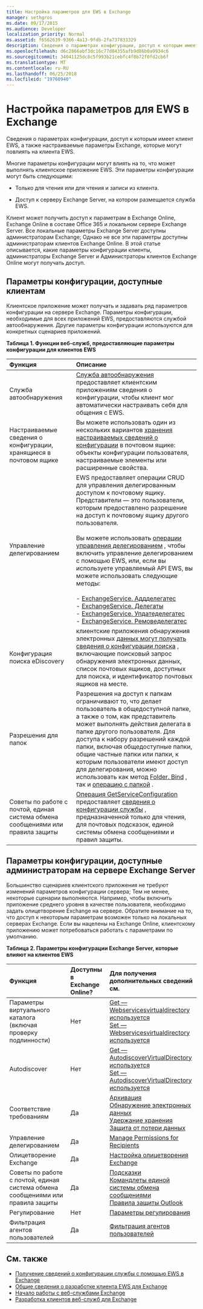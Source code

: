 ```yaml
---
title: Настройка параметров для EWS в Exchange
manager: sethgros
ms.date: 09/17/2015
ms.audience: Developer
localization_priority: Normal
ms.assetid: f6562639-9366-4a13-9fdb-2fa737833329
description: Сведения о параметрах конфигурации, доступ к которым имеет клиент EWS, а также настраиваемые параметры Exchange, которые могут повлиять на клиента EWS.
ms.openlocfilehash: d6c2866abf3dc16c77d84355afb9d86b0a9934c6
ms.sourcegitcommit: 34041125dc8c5f993b21cebfc4f8b72f0fd2cb6f
ms.translationtype: MT
ms.contentlocale: ru-RU
ms.lasthandoff: 06/25/2018
ms.locfileid: "19760940"
---
```

# <a name="configuration-options-for-ews-in-exchange"></a>Настройка параметров для EWS в Exchange

Сведения о параметрах конфигурации, доступ к которым имеет клиент EWS, а также настраиваемые параметры Exchange, которые могут повлиять на клиента EWS. 
  
Многие параметры конфигурации могут влиять на то, что может выполнять клиентское приложение EWS. Эти параметры конфигурации могут быть следующими: 
  
- Только для чтения или для чтения и записи из клиента.
    
- Доступ к серверу Exchange Server, на котором размещается служба EWS.
    
Клиент может получить доступ к параметрам в Exchange Online, Exchange Online в составе Office 365 и локальном сервере Exchange Server. Все локальные параметры Exchange Server доступны администраторам Exchange; Однако не все эти параметры доступны администраторам клиентов Exchange Online. В этой статье описывается, какие параметры конфигурации клиенты, администраторы Exchange Server и Администраторы клиентов Exchange Online могут получать доступ.
  
## <a name="configuration-settings-that-clients-can-access"></a>Параметры конфигурации, доступные клиентам

Клиентское приложение может получать и задавать ряд параметров конфигурации на сервере Exchange. Параметры конфигурации, необходимые для всех приложений EWS, предоставляются службой автообнаружения. Другие параметры конфигурации используются для конкретных сценариев приложений. 
  
**Таблица 1. Функции веб-служб, предоставляющие параметры конфигурации для клиентов EWS**

|**Функция**|**Описание**|
|:-----|:-----|
|Служба автообнаружения  <br/> |[Служба автообнаружения](autodiscover-for-exchange.md) предоставляет клиентским приложениям сведения о конфигурации, чтобы клиент мог автоматически настраивать себя для общения с EWS.  <br/> |
|Настраиваемые сведения о конфигурации, хранящиеся в почтовом ящике  <br/> |Вы можете использовать один из нескольких вариантов [хранения настраиваемых сведений о конфигурации](persistent-application-settings-in-ews-in-exchange.md) в почтовом ящике: объекты конфигурации пользователя, настраиваемые элементы или расширенные свойства.  <br/> |
|Управление делегированием  <br/> | EWS предоставляет операции CRUD для управления делегированным доступом к почтовому ящику. Представители — это пользователи, которым предоставлено разрешение на доступ к почтовому ящику другого пользователя.<br/><br/>  Вы можете использовать [операции управления делегированием](http://msdn.microsoft.com/en-us/library/bb409286%28v=exchg.150%29.aspx#bk_delegate_management) , чтобы включить управление делегированием с помощью EWS, или, если вы используете управляемый API EWS, вы можете использовать следующие методы:<br/><br/>- [ExchangeService. Аддделегатес](http://msdn.microsoft.com/en-us/library/microsoft.exchange.webservices.data.exchangeservice.adddelegates%28v=exchg.80%29.aspx) <br/>- [ExchangeService. Делегаты](http://msdn.microsoft.com/en-us/library/microsoft.exchange.webservices.data.exchangeservice.getdelegates%28v=exchg.80%29.aspx) <br/>- [ExchangeService. Упдатеделегатес](http://msdn.microsoft.com/en-us/library/microsoft.exchange.webservices.data.exchangeservice.updatedelegates%28v=exchg.80%29.aspx) <br/>- [ExchangeService. Ремоведелегатес](http://msdn.microsoft.com/en-us/library/microsoft.exchange.webservices.data.exchangeservice.removedelegates%28v=exchg.80%29.aspx) <br/> |
|Конфигурация поиска eDiscovery  <br/> |клиентские приложения обнаружения электронных [данных могут получать сведения о конфигурации поиска](http://msdn.microsoft.com/library/8a54a6dc-110c-4972-a8bc-5ddb43c4b857%28Office.15%29.aspx) , включающие поисковый запрос обнаружения электронных данных, список почтовых ящиков, доступных для поиска, и идентификатор почтовых ящиков на месте.  <br/> |
|Разрешения для папок  <br/> |Разрешения на доступ к папкам ограничивают то, что делает пользователь в общедоступной папке, а также о том, как представитель может выполнять действия делегата в папке другого пользователя. Для доступа к набору разрешений каждой папки, включая общедоступные папки, общие частные папки или папки, к которым пользователи имеют доступ для делегирования, можно использовать как метод [Folder. Bind](http://msdn.microsoft.com/en-us/library/microsoft.exchange.webservices.data.folder.bind%28v=exchg.80%29.aspx) , так и [операцию с папкой](http://msdn.microsoft.com/library/355bcf93-dc71-4493-b177-622afac5fdb9%28Office.15%29.aspx) .  <br/> |
|Советы по работе с почтой, единая система обмена сообщениями или правила защиты  <br/> |[Операция GetServiceConfiguration](http://msdn.microsoft.com/library/070cbfe5-325a-4955-8e4a-8230ea0459a7%28Office.15%29.aspx) предоставляет [сведения о конфигурации службы](how-to-get-service-configuration-information-by-using-ews-in-exchange.md) , предназначенной только для чтения, для почтовых подсказок, единой системы обмена сообщениями и правил защиты.  <br/> |
   
## <a name="configuration-settings-that-administrators-can-access-on-the-exchange-server"></a>Параметры конфигурации, доступные администраторам на сервере Exchange Server

Большинство сценариев клиентского приложения не требуют изменений параметров конфигурации сервера; Тем не менее, некоторые сценарии выполняются. Например, чтобы включить приложение среднего уровня в качестве пользователя, необходимо задать олицетворение Exchange на сервере. Обратите внимание на то, что доступ к некоторым параметрам возможен только на локальных серверах Exchange. Если вы нацелены на Exchange Online, клиентскому приложению может потребоваться работать с параметрами по умолчанию.
  
**Таблица 2. Параметры конфигурации Exchange Server, которые влияют на клиентов EWS**

|**Функция**|**Доступны в Exchange Online?**|**Для получения дополнительных сведений см.**|
|:-----|:-----|:-----|
|Параметры виртуального каталога (включая проверку подлинности)  <br/> |Нет  <br/> |[Get — Webservicesvirtualdirectory используется](http://technet.microsoft.com/en-us/library/aa998810%28v=exchg.150%29.aspx) <br/> [Set — Webservicesvirtualdirectory используется](http://technet.microsoft.com/en-us/library/aa997233%28v=exchg.150%29.aspx) <br/> |
|Autodiscover  <br/> |Нет  <br/> |[Get — AutodiscoverVirtualDirectory используется](http://technet.microsoft.com/en-us/library/aa996819%28v=exchg.150%29.aspx) <br/> [Set — AutodiscoverVirtualDirectory используется](http://technet.microsoft.com/en-us/library/aa998601%28v=exchg.150%29.aspx) <br/> |
|Соответствие требованиям  <br/> |Да  <br/> |[Архивация](http://technet.microsoft.com/en-us/library/dd979800%28v=exchg.150%29.aspx) <br/> [Обнаружение электронных данных](http://technet.microsoft.com/en-us/library/dd298021%28v=exchg.150%29.aspx) <br/> [Удержание хранения](http://technet.microsoft.com/en-us/library/dd335168%28v=exchg.150%29.aspx) <br/> [Защита от потери данных](http://technet.microsoft.com/en-us/library/jj150527%28v=exchg.150%29.aspx) <br/> |
|Управление делегированием  <br/> |Да  <br/> |[Manage Permissions for Recipients](http://technet.microsoft.com/en-us/library/jj919240%28v=exchg.150%29.aspx) <br/> |
|Олицетворение Exchange  <br/> |Да  <br/> |[Настройка олицетворения Exchange](http://msdn.microsoft.com/en-us/library/bb204095%28EXCHG.140%29.aspx) <br/> |
|Советы по работе с почтой, единая система обмена сообщениями или правила защиты  <br/> |Да  <br/> |[Подсказки](http://technet.microsoft.com/en-us/library/jj649091%28v=exchg.150%29.aspx) <br/> [Командлеты единой системы обмена сообщениями](http://technet.microsoft.com/en-us/library/aa997665%28v=exchg.150%29.aspx) <br/> [Правила защиты Outlook](http://technet.microsoft.com/en-us/library/dd638178%28v=exchg.150%29.aspx) <br/> |
|Регулирование  <br/> |Нет  <br/> |[Параметры регулирования](ews-throttling-in-exchange.md) <br/> |
|Фильтрация агентов пользователей  <br/> |Да  <br/> |[Фильтрация агентов пользователей](how-to-control-access-to-ews-in-exchange.md) <br/> |
   
## <a name="see-also"></a>См. также

- [Получение сведений о конфигурации службы с помощью EWS в Exchange](how-to-get-service-configuration-information-by-using-ews-in-exchange.md)
- [Общие сведения о разработке клиента EWS для Exchange](ews-client-design-overview-for-exchange.md)   
- [Начало работы с веб-службами Exchange](start-using-web-services-in-exchange.md)   
- [Разработка клиентов веб-служб для Exchange](develop-web-service-clients-for-exchange.md)
    

